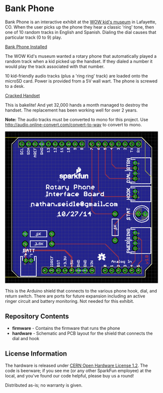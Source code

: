 Bank Phone
=========================

Bank Phone is an interactive exhibit at the [WOW kid's museum](http://www.wowchildrensmuseum.org/) in Lafayette, CO. When the user picks up the phone they hear a classic 'ring' tone, then one of 10 random tracks in English and Spanish. Dialing the dial causes that particular track (0 to 9) play.

[Bank Phone Installed](https://raw.githubusercontent.com/nseidle/Bank_Phone/master/Bank-Phone.jpg)

The WOW Kid's museum wanted a rotary phone that automatically played a random track when a kid picked up the handset. If they dialed a number it would play the track associated with that number.

10 kid-friendly audio tracks (plus a 'ring ring' track) are loaded onto the microSD card. Power is provided from a 5V wall wart. The phone is screwed to a desk. 

[Cracked Handset](https://raw.githubusercontent.com/nseidle/Bank_Phone/master/Cracked-Handset.jpg)

This is bakelite! And yet 32,000 hands a month managed to destroy the handset. The replacement has been working well for over 2 years.

**Note:** The audio tracks must be converted to mono for this project. Use http://audio.online-convert.com/convert-to-wav to convert to mono.

[![Bank Phone Layout](https://raw.githubusercontent.com/nseidle/Bank_Phone/master/Bank%20Phone%20Layout.png)](https://raw.githubusercontent.com/nseidle/Bank_Phone/master/Bank%20Phone%20Layout.png)

This is the Arduino shield that connects to the various phone hook, dial, and return switch. There are ports for future expansion including an active ringer circuit and battery monitoring. Not needed for this exhibit.

Repository Contents
-------------------

* **firmware** - Contains the firmware that runs the phone
* **hardware** - Schematic and PCB layout for the shield that connects the dial and hook

License Information
-------------------
The hardware is released under [CERN Open Hardware License 1.2](http://www.ohwr.org/attachments/2388/cern_ohl_v_1_2.txt).
The code is beerware; if you see me (or any other SparkFun employee) at the local, and you've found our code helpful, please buy us a round!

Distributed as-is; no warranty is given.

